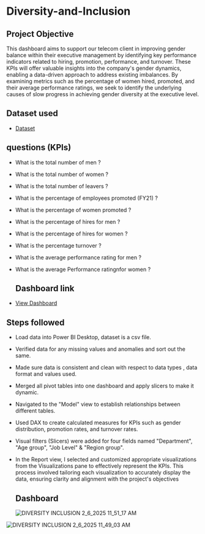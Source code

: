 # Diversity-and-Inclusion


## Project Objective


This dashboard aims to support our telecom client in improving gender balance within their executive management by identifying key performance indicators related to hiring, promotion, performance, and turnover. These KPIs will offer valuable insights into the company's gender dynamics, enabling a data-driven approach to address existing imbalances. By examining metrics such as the percentage of women hired, promoted, and their average performance ratings, we seek to identify the underlying causes of slow progress in achieving gender diversity at the executive level.


## Dataset used


- <a href = "https://github.com/tonyvolen/Diversity-and-Inclusion/blob/main/03%20Diversity-Inclusion-Dataset.xlsx">Dataset</a>


## questions (KPIs)


- What is the total number of men ?
- What is the total number of women ?
- What is the total number of leavers ? 
- What is the percentage of employees promoted (FY21) ?
- What is the percentage of women promoted ?
- What is the percentage of hires for men ?
- What is the percentage of hires for women ?
- What is the percentage turnover ? 
- What is the average performance rating for men ?
- What is the average Performance ratingnfor women ?

  ## Dashboard link


- <a href = "https://github.com/tonyvolen/Diversity-and-Inclusion/blob/main/DIVERSITY%20INCLUSION.pbix">View Dashboard</a>



## Steps followed


- Load data into Power BI Desktop, dataset is a csv file.
- Verified data for any missing values and anomalies and sort out the same.
- Made sure data is  consistent and clean with respect to data types , data format and values used.
- Merged all pivot tables into one dashboard and apply slicers to make it dynamic.
- Navigated to the "Model" view to establish relationships between different tables.
- Used DAX to create calculated measures for KPIs such as gender distribution, promotion rates, and turnover rates.
- Visual filters (Slicers) were added for four fields named "Department", "Age group", "Job Level" & "Region group".
- In the Report view, I selected and customized appropriate visualizations from the Visualizations pane to effectively represent the KPIs. This process involved tailoring each visualization to accurately display the data, ensuring clarity and alignment with the project's objectives
  



  ## Dashboard




  ![DIVERSITY INCLUSION 2_6_2025 11_51_17 AM](https://github.com/user-attachments/assets/2b6ea87c-72f7-46a1-a7e7-55e71799a754)










![DIVERSITY INCLUSION 2_6_2025 11_49_03 AM](https://github.com/user-attachments/assets/03cfc0b8-07c1-4184-891e-5727882a2e71)

